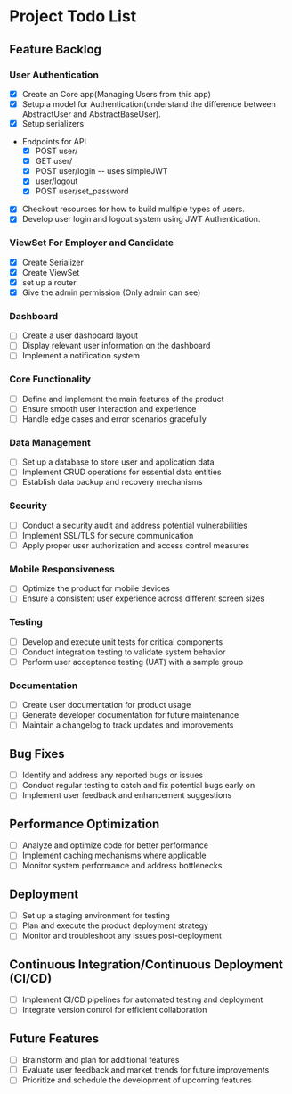 # Project Todo List

## Feature Backlog

### User Authentication
- [x] Create an Core app(Managing Users from this app)
- [x] Setup a model for Authentication(understand the difference between AbstractUser and AbstractBaseUser).
- [x] Setup serializers
- Endpoints for API
    - [x] POST user/
    - [x] GET user/
    - [x] POST user/login -- uses simpleJWT
    - [x] user/logout
    - [x] POST user/set_password
- [x] Checkout resources for how to build multiple types of users.
- [x] Develop user login and logout system using JWT Authentication.

### ViewSet For Employer and Candidate
- [x] Create Serializer
- [x] Create ViewSet
- [x] set up a router
- [x] Give the admin permission (Only admin can see)

### Dashboard
- [ ] Create a user dashboard layout
- [ ] Display relevant user information on the dashboard
- [ ] Implement a notification system

### Core Functionality
- [ ] Define and implement the main features of the product
- [ ] Ensure smooth user interaction and experience
- [ ] Handle edge cases and error scenarios gracefully

### Data Management
- [ ] Set up a database to store user and application data
- [ ] Implement CRUD operations for essential data entities
- [ ] Establish data backup and recovery mechanisms

### Security
- [ ] Conduct a security audit and address potential vulnerabilities
- [ ] Implement SSL/TLS for secure communication
- [ ] Apply proper user authorization and access control measures

### Mobile Responsiveness
- [ ] Optimize the product for mobile devices
- [ ] Ensure a consistent user experience across different screen sizes

### Testing
- [ ] Develop and execute unit tests for critical components
- [ ] Conduct integration testing to validate system behavior
- [ ] Perform user acceptance testing (UAT) with a sample group

### Documentation
- [ ] Create user documentation for product usage
- [ ] Generate developer documentation for future maintenance
- [ ] Maintain a changelog to track updates and improvements

## Bug Fixes
- [ ] Identify and address any reported bugs or issues
- [ ] Conduct regular testing to catch and fix potential bugs early on
- [ ] Implement user feedback and enhancement suggestions

## Performance Optimization
- [ ] Analyze and optimize code for better performance
- [ ] Implement caching mechanisms where applicable
- [ ] Monitor system performance and address bottlenecks

## Deployment
- [ ] Set up a staging environment for testing
- [ ] Plan and execute the product deployment strategy
- [ ] Monitor and troubleshoot any issues post-deployment

## Continuous Integration/Continuous Deployment (CI/CD)
- [ ] Implement CI/CD pipelines for automated testing and deployment
- [ ] Integrate version control for efficient collaboration

## Future Features
- [ ] Brainstorm and plan for additional features
- [ ] Evaluate user feedback and market trends for future improvements
- [ ] Prioritize and schedule the development of upcoming features
